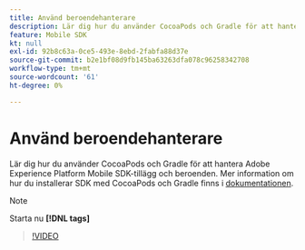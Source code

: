 ```yaml
---
title: Använd beroendehanterare
description: Lär dig hur du använder CocoaPods och Gradle för att hantera SDK-tillägg och beroenden för mobila enheter.
feature: Mobile SDK
kt: null
exl-id: 92b8c63a-0ce5-493e-8ebd-2fabfa88d37e
source-git-commit: b2e1bf08d9fb145ba63263dfa078c96258342708
workflow-type: tm+mt
source-wordcount: '61'
ht-degree: 0%

---
```


# Använd beroendehanterare

Lär dig hur du använder CocoaPods och Gradle för att hantera Adobe Experience Platform Mobile SDK-tillägg och beroenden. Mer information om hur du installerar SDK med CocoaPods och Gradle finns i [dokumentationen](https://developer.adobe.com/client-sdks/documentation/getting-started/get-the-sdk/).

>[!NOTE]
>
> Starta nu **[!DNL tags]**

>[!VIDEO](https://video.tv.adobe.com/v/26263/?quality=12&learn=on)
